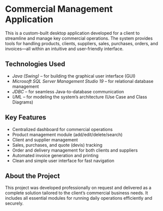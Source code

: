 # Commercial Management Application

This is a custom-built desktop application developed for a client to streamline and manage key commercial operations. The system provides tools for handling products, clients, suppliers, sales, purchases, orders, and invoices—all within an intuitive and user-friendly interface.

## Technologies Used

- *Java (Swing)* – for building the graphical user interface (GUI)
- *Microsoft SQL Server Management Studio 19* – for relational database management
- *JDBC* – for seamless Java-to-database communication
- *UML* – for modeling the system’s architecture (Use Case and Class Diagrams)

## Key Features

- Centralized dashboard for commercial operations
- Product management module (add/edit/delete/search)
- Client and supplier management
- Sales, purchases, and quote (devis) tracking
- Order and delivery management for both clients and suppliers
- Automated invoice generation and printing
- Clean and simple user interface for fast navigation

## About the Project

This project was developed professionally on request and delivered as a complete solution tailored to the client’s commercial business needs. It includes all essential modules for running daily operations efficiently and securely.
